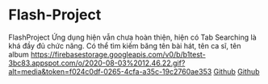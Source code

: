 # Flash-Project
FlashProject
Ứng dụng hiện vẫn chưa hoàn thiện, hiện có Tab Searching là khá đầy đủ chức năng. 
Có thể tìm kiếm băng tên bài hát, tên ca sĩ, tên album
https://firebasestorage.googleapis.com/v0/b/b1test-3bc83.appspot.com/o/2020-08-03%2012.46.22.gif?alt=media&token=f024c0df-0265-4cfa-a35c-19c2760ae353
[Github](https://firebasestorage.googleapis.com/v0/b/b1test-3bc83.appspot.com/o/2020-08-03%2012.46.43.gif?alt=media&token=a4b89c94-712c-4036-a382-2972702077e0)
[Github](https://firebasestorage.googleapis.com/v0/b/b1test-3bc83.appspot.com/o/2020-08-03%2012.47.08.gif?alt=media&token=e5318f9f-e59b-4306-b94f-8723c651a189)
